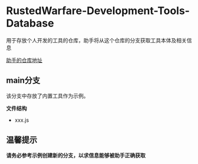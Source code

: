 # RustedWarfare-Development-Tools-Database

用于存放个人开发的工具的仓库，助手将从这个仓库的分支获取工具本体及相关信息

[助手的仓库地址](https://github.com/Delta-Water/RustedWarfare-Development-Tools)

## main分支

该分支中存放了内置工具作为示例。

**文件结构**

- xxx.js

## 温馨提示

**请务必参考示例创建新的分支，以求信息能够被助手正确获取**
